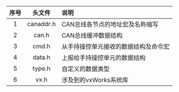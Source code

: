 | 序号 | 头文件 | 说明 |
| :-: | :-: | :- |
| 1 | canaddr.h | CAN总线各节点的地址宏及名称缩写 |
| 2 | can.h | CAN总线缓冲数据结构 |
| 3 | cmd.h | 从手持操控单元接收的数据结构及命令宏 |
| 4 | data.h | 上报给手持操控单元的数据结构 |
| 5 | type.h | 自定义的数据类型 |
| 6 | vx.h | 涉及到的vxWorks系统库 |